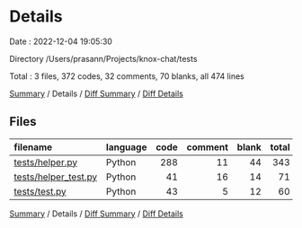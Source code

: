 # Details

Date : 2022-12-04 19:05:30

Directory /Users/prasann/Projects/knox-chat/tests

Total : 3 files,  372 codes, 32 comments, 70 blanks, all 474 lines

[Summary](results.md) / Details / [Diff Summary](diff.md) / [Diff Details](diff-details.md)

## Files
| filename | language | code | comment | blank | total |
| :--- | :--- | ---: | ---: | ---: | ---: |
| [tests/helper.py](/tests/helper.py) | Python | 288 | 11 | 44 | 343 |
| [tests/helper_test.py](/tests/helper_test.py) | Python | 41 | 16 | 14 | 71 |
| [tests/test.py](/tests/test.py) | Python | 43 | 5 | 12 | 60 |

[Summary](results.md) / Details / [Diff Summary](diff.md) / [Diff Details](diff-details.md)